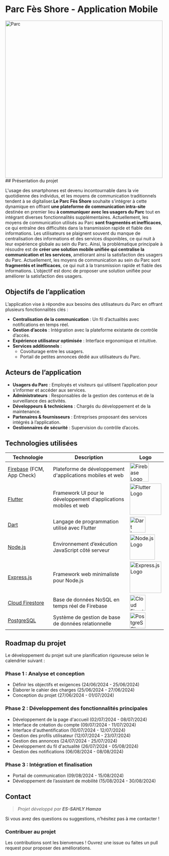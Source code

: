 # Parc Fès Shore - Application Mobile
<img src="https://www.medz.ma/sites/default/files/2020-01/Fes%20Shore%20_12.jpg" alt="Parc" width="500"/>
## Présentation du projet

L'usage des smartphones est devenu incontournable dans la vie quotidienne des individus, et les moyens de communication traditionnels tendent à se digitaliser.**Le Parc Fès Shore** souhaite s'intégrer à cette dynamique en offrant **une plateforme de communication intra-site** destinée en premier lieu **à communiquer avec les usagers du Parc** tout en intégrant diverses fonctionnalités supplémentaires. Actuellement, les moyens de communication utilisés au Parc **sont fragmentés et inefficaces**, ce qui entraîne des difficultés dans la transmission rapide et fiable des informations. Les utilisateurs se plaignent souvent du manque de centralisation des informations et des services disponibles, ce qui nuit à leur expérience globale au sein du Parc. Ainsi, la problématique principale à résoudre est de **créer une solution mobile unifiée qui centralise la communication et les services**, améliorant ainsi la satisfaction des usagers du Parc. Actuellement, les moyens de communication au sein du Parc sont **fragmentés et inefficaces**, ce qui nuit à la transmission rapide et fiable des informations. L’objectif est donc de proposer une solution unifiée pour améliorer la satisfaction des usagers.

## Objectifs de l’application

L’application vise à répondre aux besoins des utilisateurs du Parc en offrant plusieurs fonctionnalités clés :

- **Centralisation de la communication** : Un fil d’actualités avec notifications en temps réel.
- **Gestion d’accès** : Intégration avec la plateforme existante de contrôle d’accès.
- **Expérience utilisateur optimisée** : Interface ergonomique et intuitive.
- **Services additionnels** :
  - Covoiturage entre les usagers.
  - Portail de petites annonces dédié aux utilisateurs du Parc.

## Acteurs de l’application

- **Usagers du Parc** : Employés et visiteurs qui utilisent l’application pour s’informer et accéder aux services.  
- **Administrateurs** : Responsables de la gestion des contenus et de la surveillance des activités.  
- **Développeurs & techniciens** : Chargés du développement et de la maintenance.  
- **Partenaires & fournisseurs** : Entreprises proposant des services intégrés à l’application.  
- **Gestionnaires de sécurité** : Supervision du contrôle d’accès.  

## Technologies utilisées

| Technologie | Description | Logo |
|------------|------------|------|
| [Firebase](https://firebase.google.com/) (FCM, App Check) | Plateforme de développement d'applications mobiles et web | <img src="https://firebase.google.com/downloads/brand-guidelines/PNG/logo-logomark.png" alt="Firebase Logo" width="60"/> |
| [Flutter](https://flutter.dev/) | Framework UI pour le développement d’applications mobiles et web | <img src="https://upload.wikimedia.org/wikipedia/commons/1/17/Google-flutter-logo.png" alt="Flutter Logo" width="100"/> |
| [Dart](https://dart.dev/) | Langage de programmation utilisé avec Flutter | <img src="https://upload.wikimedia.org/wikipedia/commons/7/7e/Dart-logo.png" alt="Dart Logo" width="50"/> |
| [Node.js](https://nodejs.org/) | Environnement d’exécution JavaScript côté serveur | <img src="https://upload.wikimedia.org/wikipedia/commons/d/d9/Node.js_logo.svg" alt="Node.js Logo" width="80"/> |
| [Express.js](https://expressjs.com/) | Framework web minimaliste pour Node.js | <img src="https://upload.wikimedia.org/wikipedia/commons/6/64/Expressjs.png" alt="Express.js Logo" width="100"/> |
| [Cloud Firestore](https://firebase.google.com/docs/firestore) | Base de données NoSQL en temps réel de Firebase | <img src="https://firebase.google.com/downloads/brand-guidelines/PNG/logo-logomark.png" alt="Cloud Firestore Logo" width="50"/> |
| [PostgreSQL](https://www.postgresql.org/) | Système de gestion de base de données relationnelle | <img src="https://upload.wikimedia.org/wikipedia/commons/2/29/Postgresql_elephant.svg" alt="PostgreSQL Logo" width="50"/> |


## Roadmap du projet

Le développement du projet suit une planification rigoureuse selon le calendrier suivant :

### **Phase 1 : Analyse et conception**
- Définir les objectifs et exigences (24/06/2024 - 25/06/2024)
- Élaborer le cahier des charges (25/06/2024 - 27/06/2024)
- Conception du projet (27/06/2024 - 01/07/2024)

### **Phase 2 : Développement des fonctionnalités principales**
- Développement de la page d'accueil (02/07/2024 - 08/07/2024)
- Interface de création du compte (09/07/2024 - 11/07/2024)
- Interface d'authentification (10/07/2024 - 12/07/2024)
- Gestion des profils utilisateur (12/07/2024 - 23/07/2024)
- Gestion des annonces (24/07/2024 - 25/07/2024)
- Développement du fil d'actualité (26/07/2024 - 05/08/2024)
- Gestion des notifications (06/08/2024 - 08/08/2024)

### **Phase 3 : Intégration et finalisation**
- Portail de communication (09/08/2024 - 15/08/2024)
- Développement de l’assistant de mobilité (15/08/2024 - 30/08/2024)

## Contact

> *Projet développé par **ES-SAHLY Hamza***  

Si vous avez des questions ou suggestions, n’hésitez pas à me contacter !  

### **Contribuer au projet**  
Les contributions sont les bienvenues ! Ouvrez une issue ou faites un pull request pour proposer des améliorations.  


